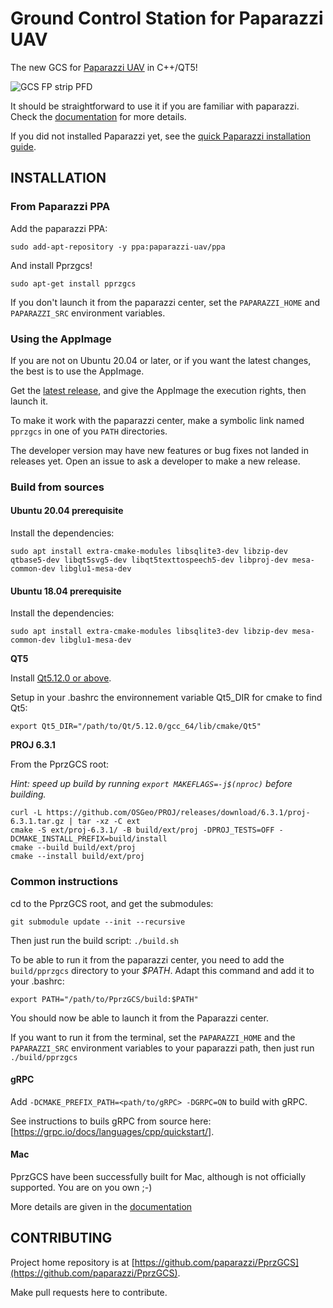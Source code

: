 
# Ground Control Station for Paparazzi UAV

The new GCS for [Paparazzi UAV](http://wiki.paparazziuav.org/wiki/Main_Page) in C++/QT5!

![GCS FP strip PFD](screenshots/screenshot.png)

It should be straightforward to use it if you are familiar with paparazzi.
Check the [documentation](https://docs.paparazziuav.org/PprzGCS/) for more details.

If you did not installed Paparazzi yet, see the [quick Paparazzi installation guide](https://paparazzi-uav.readthedocs.io/en/latest/quickstart/install.html).


## INSTALLATION

### From Paparazzi PPA

Add the paparazzi PPA:

`sudo add-apt-repository -y ppa:paparazzi-uav/ppa`

And install Pprzgcs!

`sudo apt-get install pprzgcs`

If you don't launch it from the paparazzi center, set the `PAPARAZZI_HOME` and `PAPARAZZI_SRC` environment variables.


### Using the AppImage

If you are not on Ubuntu 20.04 or later, or if you want the latest changes, the best is to use the AppImage.

Get the [latest release](https://github.com/paparazzi/PprzGCS/releases/latest), and give the AppImage the execution rights, then launch it.

To make it work with the paparazzi center, make a symbolic link named `pprzgcs` in one of you `PATH` directories.

The developer version may have new features or bug fixes not landed in releases yet. Open an issue to ask a developer to make a new release.


### Build from sources

#### Ubuntu 20.04 prerequisite

Install the dependencies: 

`sudo apt install extra-cmake-modules libsqlite3-dev libzip-dev qtbase5-dev libqt5svg5-dev libqt5texttospeech5-dev libproj-dev mesa-common-dev libglu1-mesa-dev`


#### Ubuntu 18.04 prerequisite

Install the dependencies:

`sudo apt install extra-cmake-modules libsqlite3-dev libzip-dev mesa-common-dev libglu1-mesa-dev`

__QT5__

Install [Qt5.12.0 or above](https://www.qt.io/download-open-source).

Setup in your .bashrc the environnement variable Qt5_DIR for cmake to find Qt5:

`export Qt5_DIR="/path/to/Qt/5.12.0/gcc_64/lib/cmake/Qt5"`


__PROJ 6.3.1__

From the PprzGCS root:

_Hint: speed up build by running `export MAKEFLAGS=-j$(nproc)` before building._

```
curl -L https://github.com/OSGeo/PROJ/releases/download/6.3.1/proj-6.3.1.tar.gz | tar -xz -C ext
cmake -S ext/proj-6.3.1/ -B build/ext/proj -DPROJ_TESTS=OFF -DCMAKE_INSTALL_PREFIX=build/install
cmake --build build/ext/proj
cmake --install build/ext/proj
```

### Common instructions


cd to the PprzGCS root, and get the submodules:

`git submodule update --init --recursive`

Then just run the build script: `./build.sh`

To be able to run it from the paparazzi center, you need to add the `build/pprzgcs` directory to your *$PATH*. Adapt this command and add it to your .bashrc:

`export PATH="/path/to/PprzGCS/build:$PATH"`

You should now be able to launch it from the Paparazzi center.

If you want to run it from the terminal, set the `PAPARAZZI_HOME` and the `PAPARAZZI_SRC` environment variables to your paparazzi path, then just run `./build/pprzgcs`


#### gRPC

Add `-DCMAKE_PREFIX_PATH=<path/to/gRPC> -DGRPC=ON` to build with gRPC.

See instructions to buils gRPC from source here: [https://grpc.io/docs/languages/cpp/quickstart/].

#### Mac

PprzGCS have been successfully built for Mac, although is not officially supported. You are on you own ;-)

More details are given in the [documentation](https://docs.paparazziuav.org/PprzGCS/)


## CONTRIBUTING

Project home repository is at [https://github.com/paparazzi/PprzGCS](https://github.com/paparazzi/PprzGCS).

Make pull requests here to contribute.

